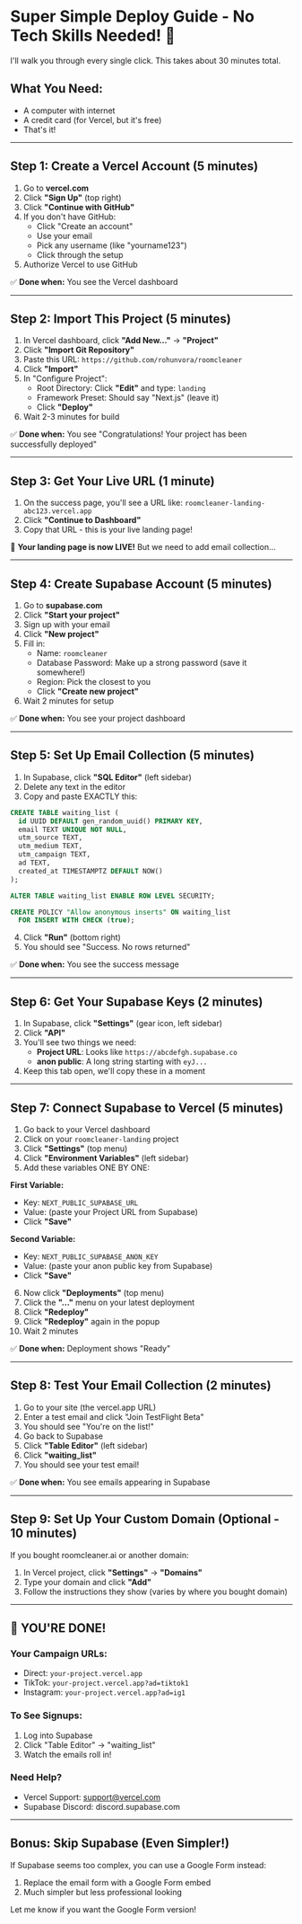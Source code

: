 # Super Simple Deploy Guide - No Tech Skills Needed! 🚀

I'll walk you through every single click. This takes about 30 minutes total.

## What You Need:
- A computer with internet
- A credit card (for Vercel, but it's free)
- That's it!

---

## Step 1: Create a Vercel Account (5 minutes)

1. Go to **vercel.com**
2. Click **"Sign Up"** (top right)
3. Click **"Continue with GitHub"**
4. If you don't have GitHub:
   - Click "Create an account"
   - Use your email
   - Pick any username (like "yourname123")
   - Click through the setup
5. Authorize Vercel to use GitHub

✅ **Done when:** You see the Vercel dashboard

---

## Step 2: Import This Project (5 minutes)

1. In Vercel dashboard, click **"Add New..."** → **"Project"**
2. Click **"Import Git Repository"**
3. Paste this URL: `https://github.com/rohunvora/roomcleaner`
4. Click **"Import"**
5. In "Configure Project":
   - Root Directory: Click **"Edit"** and type: `landing`
   - Framework Preset: Should say "Next.js" (leave it)
   - Click **"Deploy"**
6. Wait 2-3 minutes for build

✅ **Done when:** You see "Congratulations! Your project has been successfully deployed"

---

## Step 3: Get Your Live URL (1 minute)

1. On the success page, you'll see a URL like: `roomcleaner-landing-abc123.vercel.app`
2. Click **"Continue to Dashboard"**
3. Copy that URL - this is your live landing page!

🎉 **Your landing page is now LIVE!** But we need to add email collection...

---

## Step 4: Create Supabase Account (5 minutes)

1. Go to **supabase.com**
2. Click **"Start your project"**
3. Sign up with your email
4. Click **"New project"**
5. Fill in:
   - Name: `roomcleaner`
   - Database Password: Make up a strong password (save it somewhere!)
   - Region: Pick the closest to you
   - Click **"Create new project"**
6. Wait 2 minutes for setup

✅ **Done when:** You see your project dashboard

---

## Step 5: Set Up Email Collection (5 minutes)

1. In Supabase, click **"SQL Editor"** (left sidebar)
2. Delete any text in the editor
3. Copy and paste EXACTLY this:

```sql
CREATE TABLE waiting_list (
  id UUID DEFAULT gen_random_uuid() PRIMARY KEY,
  email TEXT UNIQUE NOT NULL,
  utm_source TEXT,
  utm_medium TEXT,
  utm_campaign TEXT,
  ad TEXT,
  created_at TIMESTAMPTZ DEFAULT NOW()
);

ALTER TABLE waiting_list ENABLE ROW LEVEL SECURITY;

CREATE POLICY "Allow anonymous inserts" ON waiting_list
  FOR INSERT WITH CHECK (true);
```

4. Click **"Run"** (bottom right)
5. You should see "Success. No rows returned"

✅ **Done when:** You see the success message

---

## Step 6: Get Your Supabase Keys (2 minutes)

1. In Supabase, click **"Settings"** (gear icon, left sidebar)
2. Click **"API"**
3. You'll see two things we need:
   - **Project URL**: Looks like `https://abcdefgh.supabase.co`
   - **anon public**: A long string starting with `eyJ...`
4. Keep this tab open, we'll copy these in a moment

---

## Step 7: Connect Supabase to Vercel (5 minutes)

1. Go back to your Vercel dashboard
2. Click on your `roomcleaner-landing` project
3. Click **"Settings"** (top menu)
4. Click **"Environment Variables"** (left sidebar)
5. Add these variables ONE BY ONE:

**First Variable:**
- Key: `NEXT_PUBLIC_SUPABASE_URL`
- Value: (paste your Project URL from Supabase)
- Click **"Save"**

**Second Variable:**
- Key: `NEXT_PUBLIC_SUPABASE_ANON_KEY`
- Value: (paste your anon public key from Supabase)
- Click **"Save"**

6. Now click **"Deployments"** (top menu)
7. Click the **"..."** menu on your latest deployment
8. Click **"Redeploy"**
9. Click **"Redeploy"** again in the popup
10. Wait 2 minutes

✅ **Done when:** Deployment shows "Ready"

---

## Step 8: Test Your Email Collection (2 minutes)

1. Go to your site (the vercel.app URL)
2. Enter a test email and click "Join TestFlight Beta"
3. You should see "You're on the list!"
4. Go back to Supabase
5. Click **"Table Editor"** (left sidebar)
6. Click **"waiting_list"**
7. You should see your test email!

✅ **Done when:** You see emails appearing in Supabase

---

## Step 9: Set Up Your Custom Domain (Optional - 10 minutes)

If you bought roomcleaner.ai or another domain:

1. In Vercel project, click **"Settings"** → **"Domains"**
2. Type your domain and click **"Add"**
3. Follow the instructions they show (varies by where you bought domain)

---

## 🎊 YOU'RE DONE!

### Your Campaign URLs:
- Direct: `your-project.vercel.app`
- TikTok: `your-project.vercel.app?ad=tiktok1`
- Instagram: `your-project.vercel.app?ad=ig1`

### To See Signups:
1. Log into Supabase
2. Click "Table Editor" → "waiting_list"
3. Watch the emails roll in!

### Need Help?
- Vercel Support: support@vercel.com
- Supabase Discord: discord.supabase.com

---

## Bonus: Skip Supabase (Even Simpler!)

If Supabase seems too complex, you can use a Google Form instead:

1. Replace the email form with a Google Form embed
2. Much simpler but less professional looking

Let me know if you want the Google Form version!